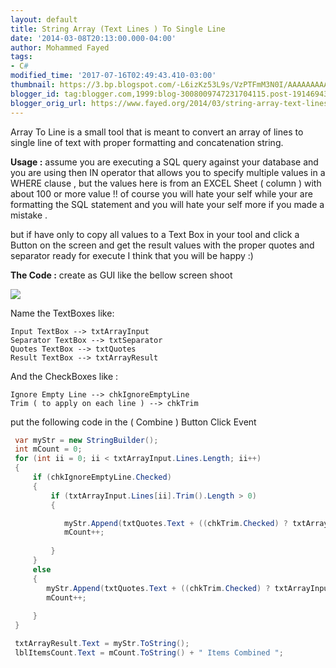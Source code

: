 ```yaml
---
layout: default
title: String Array (Text Lines ) To Single Line
date: '2014-03-08T20:13:00.000-04:00'
author: Mohammed Fayed
tags:
- C#
modified_time: '2017-07-16T02:49:43.410-03:00'
thumbnail: https://3.bp.blogspot.com/-L6izKz53L9s/VzPTFmM3N0I/AAAAAAAAAFk/2WBi_snjaF4VbgEmkACk8QvG9Ngphe3WQCK4B/s72-c/img1.png
blogger_id: tag:blogger.com,1999:blog-3008009747231704115.post-1914694323900550937
blogger_orig_url: https://www.fayed.org/2014/03/string-array-text-lines-to-single-line.html
---
```



Array To Line is a small tool that is meant to convert an array of lines to single line of text with proper formatting and concatenation string.

**Usage :**  assume you are executing a SQL query against your database and you are using then IN operator that allows you to specify multiple values in a WHERE clause , but the values here is from an EXCEL Sheet ( column ) with about 100 or more value !! of course you will hate your self while your are formatting the SQL statement and you will hate your self more if you made a mistake .

but if have only to copy all values to a Text Box in your tool and click a Button on the screen and get the result values with the proper quotes and separator ready for execute I think that you will be happy :)

**The Code :**
create as GUI like the bellow screen shoot


[![](https://3.bp.blogspot.com/-L6izKz53L9s/VzPTFmM3N0I/AAAAAAAAAFk/2WBi_snjaF4VbgEmkACk8QvG9Ngphe3WQCK4B/s640/img1.png)](http://3.bp.blogspot.com/-L6izKz53L9s/VzPTFmM3N0I/AAAAAAAAAFk/2WBi_snjaF4VbgEmkACk8QvG9Ngphe3WQCK4B/s1600/img1.png)


Name the TextBoxes like:

```
Input TextBox --> txtArrayInput
Separator TextBox --> txtSeparator
Quotes TextBox --> txtQuotes
Result TextBox --> txtArrayResult
```

And the CheckBoxes like : 

```
Ignore Empty Line --> chkIgnoreEmptyLine
Trim ( to apply on each line ) --> chkTrim
```

put the following code in the ( Combine ) Button Click Event 

```csharp
 var myStr = new StringBuilder();
 int mCount = 0;
 for (int ii = 0; ii < txtArrayInput.Lines.Length; ii++)
 {
     if (chkIgnoreEmptyLine.Checked)
     {
         if (txtArrayInput.Lines[ii].Trim().Length > 0)
         {

            myStr.Append(txtQuotes.Text + ((chkTrim.Checked) ? txtArrayInput.Lines[ii].Trim() : txtArrayInput.Lines[ii]) + txtQuotes.Text + txtSeparator.Text);
            mCount++;
   
         }
     }
     else
     {
        myStr.Append(txtQuotes.Text + ((chkTrim.Checked) ? txtArrayInput.Lines[ii].Trim() : txtArrayInput.Lines[ii]) +     txtQuotes.Text + txtSeparator.Text);
        mCount++;
        
     }
 }

 txtArrayResult.Text = myStr.ToString(); 
 lblItemsCount.Text = mCount.ToString() + " Items Combined ";

```